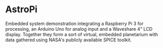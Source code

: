 # AstroPi

Embedded system demonstration integrating a Raspberry Pi 3 for processing, an Arduino Uno for analog input and a Waveshare 4" LCD display.  Together they form a sort of virtual, embedded planetarium with data gathered using NASA's publicly available SPICE toolkit.